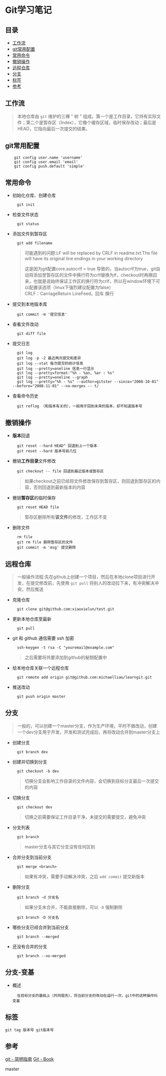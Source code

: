Git学习笔记
===
目录
---
* [工作流](#工作流)  
* [git常用配置](#git常用配置)  
* [常用命令](#常用命令)  
* [撤销操作](#撤销操作)  
* [远程仓库](#远程仓库)  
* [分支](#分支)  
* [标签](#标签) 
* [参考](#参考)  

工作流
---
>本地仓库由 `git` 维护的三棵 " 树 " 组成。第一个是工作目录，它持有实际文件；第二个是暂存区（Index），它像个缓存区域，临时保存改动；最后是 HEAD，它指向最后一次提交的结果。

git常用配置
---
        git config user.name 'username'
        git config user.email 'email'
        git config push.default 'simple'
常用命令
---
* 初始化仓库、创建仓库

        git init
* 检查文件状态

        git status
* 添加文件到暂存区

        git add filename
    >可能遇到的问题:LF will be replaced by CRLF in readme.txt.The file will have its original line endings in your working directory
    >
    >这是因为git配置core.autocrlf = true 导致的，当autocrlf为true，git自动将添加至暂存区的文件中换行符为crlf替换为lf，checkout时再换回来，也就是说始终保证工作区的换行符为crlf，所以在window环境下可以配置该选项（linux下强烈建议配置为false）  
    >CRLF：CarriageReturn LineFeed，回车 换行

* 提交到本地版本库

        git commit -m '提交信息'
* 查看文件改动

        git diff file
* 提交日志

        git log
        git log -p -2 最近两次提交和差异
        git log --stat 每次提交的统计信息
        git log --pretty=oneline 信息一行显示
        git log --pretty=format:"%h - %an, %ar : %s"
        git log --pretty=oneline --graph
        git log --pretty="%h - %s" --author=gitster --since="2008-10-01" --before="2008-11-01" --no-merges -- t/
* 查看命令历史

        git reflog （和版本有关的），一般用于回到未来的版本，却不知道版本号

撤销操作
---
* **版本**回退

        git reset --hard HEAD^ 回退到上一个版本
        git reset --hard 版本号前几位
* 撤销**工作目录**文件修改

        git checkout -- file 回退到最近版本或暂存区  
    >如果checkout之前已经将文件修改保存到暂存区，则回退到暂存区的内容，否则回退到最新版本的内容

* 撤销**暂存区**的临时保存

        git reset HEAD file
    >暂存区删除所有**该文件**的修改，工作区不变

* 删除文件

        rm file
        git rm file 删除暂存区的文件
        git commit -m 'msg' 提交删除
        
远程仓库
---
>一般操作流程:先在github上创建一个项目，然后在本地clone项目进行开发，在提交修改前，先使用 `git pull` 将别人的改动拉下来，有冲突解决冲突，然后推送

* 克隆仓库
        
        git clone git@github.com:xiaoxielun/test.git
* 更新本地仓库至最新
        
        git pull
* git 和 github 通信需要 ssh 加密

        ssh-keygen -t rsa -C "youremail@example.com"
    >之后需要将共要添加到github的秘钥配置中

* 给本地仓库关联一个远程仓库

        git remote add origin git@github.com:michaelliao/learngit.git
* 推送改动

        git push origin master
 
分支
---
>一般的，可以创建一个master分支，作为生产环境，平时不做改动，创建一个dev分支用于开发，开发和测试完成后，再将改动合并到master分支上

* 创建分支
        
        git branch dev
* 创建并切换到分支
        
        git checkout -b dev
    >切换分支会影响工作目录的文件内容，会切换到目标分支最后一次提交的内容

* 切换分支
        
        git checkout dev
    >切换之前需要保证工作目录干净，未提交的需要提交，避免冲突
* 分支列表
        
        git branch
    >master分支与其它分支没有任何区别

* 合并分支到当前分支
        
        git merge <branch>
         
    >如果有冲突，需要手动解决冲突，之后 `add commit` 提交新版本
* 删除分支
        
        git branch -d 分支名
    >如果分支未合并，不能直接删除，可以 `-D` 强制删除
        
        git branch -D 分支名
* 哪些分支已经合并到当前分支
        
        git branch --merged
* 还没有合并的分支

        git branch --no-merged

分支-变基
---
* 概述
        
        在目标分支的基础上（共同祖先），将当前分支的改动在运行一次，git中的这种操作叫变基

标签
---
    git tag 版本号 git版本号

参考
---
[git - 简明指南](http://rogerdudler.github.io/git-guide/index.zh.html)
[Git - Book](https://git-scm.com/book/zh/v2)

master